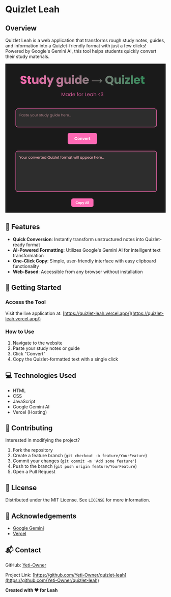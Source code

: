 # Quizlet Leah

## Overview

Quizlet Leah is a web application that transforms rough study notes, guides, and information into a Quizlet-friendly format with just a few clicks! Powered by Google's Gemini AI, this tool helps students quickly convert their study materials.

![Quizlet Leah Demo](./assets/example.png)

## 🌟 Features

- **Quick Conversion**: Instantly transform unstructured notes into Quizlet-ready format
- **AI-Powered Formatting**: Utilizes Google's Gemini AI for intelligent text transformation
- **One-Click Copy**: Simple, user-friendly interface with easy clipboard functionality
- **Web-Based**: Accessible from any browser without installation

## 🚀 Getting Started

### Access the Tool

Visit the live application at: [https://quizlet-leah.vercel.app/](https://quizlet-leah.vercel.app/)

### How to Use

1. Navigate to the website
2. Paste your study notes or guide
3. Click "Convert"
4. Copy the Quizlet-formatted text with a single click

## 💻 Technologies Used

- HTML
- CSS
- JavaScript
- Google Gemini AI
- Vercel (Hosting)

## 🤝 Contributing

Interested in modifying the project? 

1. Fork the repository
2. Create a feature branch (`git checkout -b feature/YourFeature`)
3. Commit your changes (`git commit -m 'Add some feature'`)
4. Push to the branch (`git push origin feature/YourFeature`)
5. Open a Pull Request

## 📝 License

Distributed under the MIT License. See `LICENSE` for more information.

## 🙏 Acknowledgements

- [Google Gemini](https://ai.google.dev/)
- [Vercel](https://vercel.com/)

## 📬 Contact

GitHub: [Yeti-Owner](https://github.com/Yeti-Owner)

Project Link: [https://github.com/Yeti-Owner/quizlet-leah](https://github.com/Yeti-Owner/quizlet-leah)

**Created with ❤️ for Leah**

